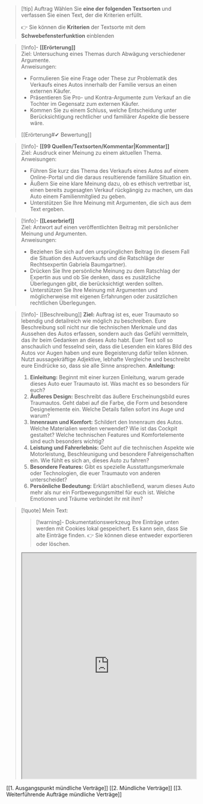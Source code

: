 >[!tip] Auftrag
>Wählen Sie **eine der folgenden Textsorten** und verfassen Sie einen Text, der die Kriterien erfüllt.
>
>👉 Sie können die **Kriterien** der Textsorte mit dem **Schwebefensterfunktion** einblenden

>[!info]- **[[Erörterung]]**  
>Ziel: Untersuchung eines Themas durch Abwägung verschiedener Argumente.  
>Anweisungen:
>- Formulieren Sie eine Frage oder These zur Problematik des Verkaufs eines Autos innerhalb der Familie versus an einen externen Käufer.
>- Präsentieren Sie Pro- und Kontra-Argumente zum Verkauf an die Tochter im Gegensatz zum externen Käufer.
>- Kommen Sie zu einem Schluss, welche Entscheidung unter Berücksichtigung rechtlicher und familiärer Aspekte die bessere wäre.
>
>[[Erörterung#✔ Bewertung]]

>[!info]- **[[99 Quellen/Textsorten/Kommentar|Kommentar]]**  
>Ziel: Ausdruck einer Meinung zu einem aktuellen Thema.  
>Anweisungen:
>- Führen Sie kurz das Thema des Verkaufs eines Autos auf einem Online-Portal und die daraus resultierende familiäre Situation ein.
>- Äußern Sie eine klare Meinung dazu, ob es ethisch vertretbar ist, einen bereits zugesagten Verkauf rückgängig zu machen, um das Auto einem Familienmitglied zu geben.
>- Unterstützen Sie Ihre Meinung mit Argumenten, die sich aus dem Text ergeben.

>[!info]- **[[Leserbrief]]**  
>Ziel: Antwort auf einen veröffentlichten Beitrag mit persönlicher Meinung und Argumenten.  
>Anweisungen:
>- Beziehen Sie sich auf den ursprünglichen Beitrag (in diesem Fall die Situation des Autoverkaufs und die Ratschläge der Rechtsexpertin Gabriela Baumgartner).
>- Drücken Sie Ihre persönliche Meinung zu dem Ratschlag der Expertin aus und ob Sie denken, dass es zusätzliche Überlegungen gibt, die berücksichtigt werden sollten.
>- Unterstützen Sie Ihre Meinung mit Argumenten und möglicherweise mit eigenen Erfahrungen oder zusätzlichen rechtlichen Überlegungen.

>[!info]- [[Beschreibung]]
>**Ziel:** Auftrag ist es, euer Traumauto so lebendig und detailreich wie möglich zu beschreiben. Eure Beschreibung soll nicht nur die technischen Merkmale und das Aussehen des Autos erfassen, sondern auch das Gefühl vermitteln, das ihr beim Gedanken an dieses Auto habt. Euer Text soll so anschaulich und fesselnd sein, dass die Lesenden ein klares Bild des Autos vor Augen haben und eure Begeisterung dafür teilen können. Nutzt aussagekräftige Adjektive, lebhafte Vergleiche und beschreibt eure Eindrücke so, dass sie alle Sinne ansprechen.
>**Anleitung:**
>1. **Einleitung:** Beginnt mit einer kurzen Einleitung, warum gerade dieses Auto euer Traumauto ist. Was macht es so besonders für euch?
  >2. **Äußeres Design:** Beschreibt das äußere Erscheinungsbild eures Traumautos. Geht dabei auf die Farbe, die Form und besondere Designelemente ein. Welche Details fallen sofort ins Auge und warum?
   >3. **Innenraum und Komfort:** Schildert den Innenraum des Autos. Welche Materialien werden verwendet? Wie ist das Cockpit gestaltet? Welche technischen Features und Komfortelemente sind euch besonders wichtig?
   >4. **Leistung und Fahrerlebnis:** Geht auf die technischen Aspekte wie Motorleistung, Beschleunigung und besondere Fahreigenschaften ein. Wie fühlt es sich an, dieses Auto zu fahren?
   >5. **Besondere Features:** Gibt es spezielle Ausstattungsmerkmale oder Technologien, die euer Traumauto von anderen unterscheidet?
   >6. **Persönliche Bedeutung:** Erklärt abschließend, warum dieses Auto mehr als nur ein Fortbewegungsmittel für euch ist. Welche Emotionen und Träume verbindet ihr mit ihm?
   
   >[!quote] Mein Text:
>>[!warning]- Dokumentationswerkzeug 
>Ihre Einträge unten werden mit Cookies lokal gespeichert. Es kann sein, dass Sie alte Einträge finden. 
>👉 Sie können diese entweder exportieren oder löschen.
>
><iframe width="100%" height="600" src="https://app.Lumi.education/run/KWcs8f" allowfullscreen allow="geolocation *; autoplay; encrypted-media"></iframe>

[[1. Ausgangspunkt mündliche Verträge]]
[[2. Mündliche Verträge]]
[[3. Weiterführende Aufträge mündliche Verträge]]
